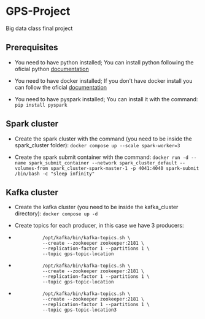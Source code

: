 # GPS-Project
Big data class final project

## Prerequisites
- You need to have python installed; You can install python following the oficial python [documentation](https://www.python.org/downloads/)

- You need to have docker installed; If you don't have docker install you can follow the oficial [documentation](https://docs.docker.com/desktop/)

- You need to have pyspark installed; You can install it with the command: 
`pip install pyspark` 

## Spark cluster
- Create the spark cluster with the command (you need to be inside the spark_cluster folder): 
`docker compose up --scale spark-worker=3`

- Create the spark submit container with the command: 
`docker run -d --name spark_submit_container --network spark_cluster_default --volumes-from spark_cluster-spark-master-1 -p 4041:4040 spark-submit /bin/bash -c "sleep infinity"`

## Kafka cluster
- Create the kafka cluster (you need to be inside the kafka_cluster directory): 
`docker compose up -d`

- Create topics for each producer, in this case we have 3 producers:
- ``` docker exec -it <kafka_cluster> \
            /opt/kafka/bin/kafka-topics.sh \
            --create --zookeeper zookeeper:2181 \
            --replication-factor 1 --partitions 1 \
            --topic gps-topic-location
    ```
- ``` docker exec -it <kafka_cluster> \
            /opt/kafka/bin/kafka-topics.sh \
            --create --zookeeper zookeeper:2181 \
            --replication-factor 1 --partitions 1 \
            --topic gps-topic-location
    ```
- ``` docker exec -it <kafka_cluster> \
            /opt/kafka/bin/kafka-topics.sh \
            --create --zookeeper zookeeper:2181 \
            --replication-factor 1 --partitions 1 \
            --topic gps-topic-location3
    ```


